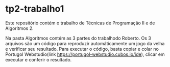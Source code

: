 # tp2-trabalho1
Este repositório contém o trabalho de Técnicas de Programação II e de Algoritmos 2.

Na pasta Algoritmos contém as 3 partes do trabalhodo Roberto.
Os 3 arquivos são um código para reproduzir automáticamente um jogo da velha e verificar seu resultado.
Para executar o código, basta copiar e colar no Portugol Webstudio(link https://portugol-webstudio.cubos.io/ide), clicar em executar e conferir o resultado.
